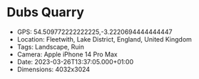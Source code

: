 # Dubs Quarry

- GPS: 54.509772222222225,-3.2220694444444447
- Location: Fleetwith, Lake District, England, United Kingdom
- Tags: Landscape, Ruin
- Camera: Apple iPhone 14 Pro Max
- Date: 2023-03-26T13:37:05.000+01:00
- Dimensions: 4032x3024
